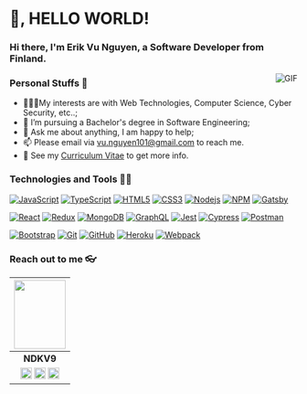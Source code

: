
# 👋, HELLO WORLD!

### Hi there, I'm **Erik Vu Nguyen**, a **Software Developer** from Finland.

<img align="right" alt="GIF" src="https://i.pinimg.com/originals/e4/26/70/e426702edf874b181aced1e2fa5c6cde.gif" />

### Personal Stuffs 🤔

- 👨🏽‍💻My interests are with Web Technologies, Computer Science, Cyber Security, etc..;
- 💼 I’m pursuing a Bachelor's degree in Software Engineering;
- 💬 Ask me about anything, I am happy to help;
- 📫 Please email via vu.nguyen101@gmail.com to reach me.
- 📝 See my [Curriculum Vitae](https://drive.google.com/file/d/1Hpupx56I4yDCo6Zq3-zqivkPpPEkXYbV/view?usp=sharing) to get more info.

### Technologies and Tools 👨‍💻
[![JavaScript](https://img.shields.io/badge/-JavaScript-black?style=flat&logo=javascript&link=https://github.com/ndkv9)](https://github.com/ndkv9) 
[![TypeScript](https://img.shields.io/badge/-TypeScript-3178C6?style=flat&logo=typescript&logoColor=white&link=https://github.com/ndkv9)](https://github.com/ndkv9)
[![HTML5](https://img.shields.io/badge/-HTML5-E34F26?style=flat&logo=html5&logoColor=white&link=https://github.com/ndkv9)](https://github.com/ndkv9) 
[![CSS3](https://img.shields.io/badge/-CSS3-1572B6?style=flat&logo=css3&link=https://github.com/ndkv9)](https://github.com/ndkv9)
[![Nodejs](https://img.shields.io/badge/-Nodejs-black?style=flat&logo=Node.js&link=https://github.com/ndkv9)](https://github.com/ndkv9)
[![NPM](https://img.shields.io/badge/-NPM-black?style=flat&logo=npm&link=https://github.com/ndkv9)](https://github.com/ndkv9)
[![Gatsby](https://img.shields.io/badge/-Gatsby-violet?style=flat&logo=gatsby&link=https://github.com/ndkv9)](https://github.com/ndkv9)

[![React](https://img.shields.io/badge/-React-black?style=flat&logo=react&link=https://github.com/ndkv9)](https://github.com/ndkv9)
[![Redux](https://img.shields.io/badge/-Redux-purple?style=flat&logo=redux&link=https://github.com/ndkv9)](https://github.com/ndkv9)
[![MongoDB](https://img.shields.io/badge/-MongoDB-black?style=flat&logo=MongoDB&link=https://github.com/ndkv9)](https://github.com/ndkv9)
[![GraphQL](https://img.shields.io/badge/-GraphQL-E10098?style=flat&logo=graphql&color=E10098&link=https://github.com/ndkv9)](https://github.com/ndkv9)
[![Jest](https://img.shields.io/badge/-Jest-red?style=flat&logo=Jest&link=https://github.com/ndkv9)](https://github.com/ndkv9) 
[![Cypress](https://img.shields.io/badge/-Cypress-black?style=flat&logo=Cypress&link=https://github.com/ndkv9)](https://github.com/ndkv9)
[![Postman](https://img.shields.io/badge/-Postman-black?style=flat&logo=Postman&link=https://github.com/ndkv9)](https://github.com/ndkv9)

[![Bootstrap](https://img.shields.io/badge/-Bootstrap-181717?style=flat&logo=bootstrap&color=purple&link=https://github.com/ndkv9)](https://github.com/ndkv9)
[![Git](https://img.shields.io/badge/-Git-black?style=flat&logo=git&link=https://github.com/ndkv9)](https://github.com/ndkv9) 
[![GitHub](https://img.shields.io/badge/-GitHub-181717?style=flat&logo=github&link=https://github.com/ndkv9)](https://github.com/ndkv9)
[![Heroku](https://img.shields.io/badge/-Heroku-purple?style=flat&logo=Heroku&link=https://github.com/ndkv9)](https://github.com/ndkv9)
[![Webpack](https://img.shields.io/badge/-Webpack-181717?style=flat&logo=webpack&color=grey&link=https://github.com/ndkv9)](https://github.com/ndkv9)
### Reach out to me 👓

|                                                                                                                                                                                                        <a href="https://github.com/ndkv9"><img src="https://i.imgur.com/SO42RqC.jpg" width="90px" height="120px" /></a>                                                                                                                                                                                                        |
| :--------------------------------------------------------------------------------------------------------------------------------------------------------------------------------------------------------------------------------------------------------------------------------------------------------------------------------------------------------------------------------------------------------------------------------------------------------------------------------------------------------------------------------------------------------------------------: |
|                                                                                                                                                                                                                                                             **NDKV9**                                                                                                                                                                                                                                                              |
| <a href="https://twitter.com/ndkv101"><img src="https://cdns.iconmonstr.com/wp-content/assets/preview/2012/240/iconmonstr-twitter-1.png" width="20px" height="20px"></a> <a href="https://www.linkedin.com/in/ndkv9"><img src="https://cdns.iconmonstr.com/wp-content/assets/preview/2012/240/iconmonstr-linkedin-3.png" width="20px" height="20px"></a> <a href="https://dev.to/ndkv9"><img src="https://cdn.worldvectorlogo.com/logos/devto.svg" width="20px" height="20px"></a> |

<!--
**sagar-viradiya/sagar-viradiya** is a ✨ _special_ ✨ repository because its `README.md` (this file) appears on your GitHub profile.
